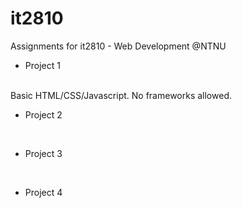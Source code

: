 # it2810
Assignments for it2810 - Web Development @NTNU



* Project 1
</br>
Basic HTML/CSS/Javascript. No frameworks allowed. 

* Project 2
</br>

* Project 3
</br>

* Project 4
</br>
